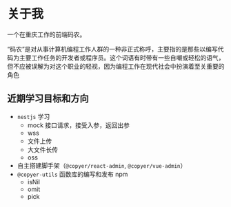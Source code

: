 # 关于我

一个在重庆工作的前端码农。

“码农”是对从事计算机编程工作人群的一种非正式称呼，主要指的是那些以编写代码为主要工作任务的开发者或程序员。这个词语有时带有一些自嘲或轻松的语气，但不应被误解为对这个职业的轻视，因为编程工作在现代社会中扮演着至关重要的角色

## 近期学习目标和方向

- `nestjs` 学习
  - mock 接口请求，接受入参，返回出参
  - wss
  - 文件上传
  - 大文件长传
  - oss
- 自主搭建脚手架（`@copyer/react-admin`, `@copyer/vue-admin`）
- `@copyer-utils` 函数库的编写和发布 npm
  - isNil
  - omit
  - pick
